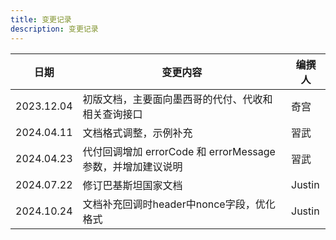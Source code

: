 ```yaml
---
title: 变更记录
description: 变更记录
---
```


| 日期         | 变更内容                                       | 编撰人    |
|------------|--------------------------------------------|--------|
| 2023.12.04 | 初版文档，主要面向墨西哥的代付、代收和相关查询接口                  | 奇宫     |
| 2024.04.11 | 文档格式调整，示例补充                                | 習武     |
| 2024.04.23 | 代付回调增加 errorCode 和 errorMessage 参数，并增加建议说明 | 習武     |
| 2024.07.22 | 修订巴基斯坦国家文档                                 | Justin |
| 2024.10.24 | 文档补充回调时header中nonce字段，优化格式                 | Justin |